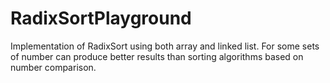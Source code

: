 # RadixSortPlayground

Implementation of RadixSort using both array and linked list. For some sets of number can produce better results than sorting algorithms based on number comparison.
